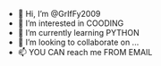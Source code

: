 - 👋 Hi, I’m @GrIfFy2009
- 👀 I’m interested in COODING
- 🌱 I’m currently learning PYTHON
- 💞️ I’m looking to collaborate on ...
- 📫 YOU CAN reach me FROM EMAIL

<!---
GrIfFy2009/GrIfFy2009 is a ✨ special ✨ repository because its `README.md` (this file) appears on your GitHub profile.
You can click the Preview link to take a look at your changes.
--->
